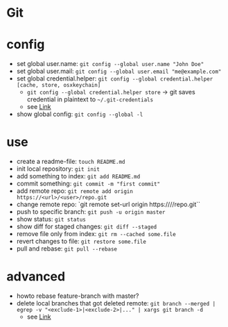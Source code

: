# Git

# config

- set global user.name: `git config --global user.name "John Doe"`
- set global user.mail: `git config --global user.email "me@example.com"`
- set global credential.helper: `git config --global credential.helper [cache, store, osxkeychain]`
    - `git config --global credential.helper store` → git saves credential in plaintext to `~/.git-credentials`
    - see [Link](https://techexpertise.medium.com/storing-git-credentials-with-git-credential-helper-33d22a6b5ce7)
- show global config: `git config --global -l`

# use
- create a readme-file: `touch README.md`
- init local repository: `git init`
- add something to index: `git add README.md`
- commit something: `git commit -m "first commit"`
- add remote repo: `git remote add origin https://<url>/<user>/repo.git`
- change remote repo: `git remote set-url origin https://<url>/<user>/repo.git``
- push to specific branch: `git push -u origin master`
- show status: `git status`
- show diff for staged changes: `git diff --staged`
- remove file only from index: `git rm --cached some.file`
- revert changes to file: `git restore some.file`
- pull and rebase: `git pull --rebase`

# advanced
- howto rebase feature-branch with master?
- delete local branches that got deleted remote: `git branch --merged | egrep -v "<exclude-1>|<exclude-2>|..." | xargs git branch -d`
    - see [Link](https://dillionmegida.com/p/delete-outdated-branches/)